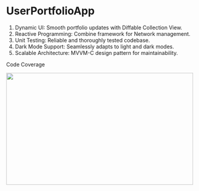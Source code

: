 # UserPortfolioApp
1. Dynamic UI: Smooth portfolio updates with Diffable Collection View.
2. Reactive Programming: Combine framework for Network management.
3. Unit Testing: Reliable and thoroughly tested codebase.
4. Dark Mode Support: Seamlessly adapts to light and dark modes.
5. Scalable Architecture: MVVM-C design pattern for maintainability.

Code Coverage


<img src="https://github.com/user-attachments/assets/ee98bb8f-5511-481a-9911-156cfe37948c" width="500" height="300"/>

